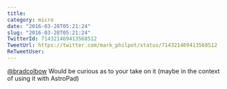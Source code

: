 ```yaml
---
title: 
category: micro
date: "2016-03-28T05:21:24"
slug: "2016-03-28T05:21:24"
TwitterId: 714321469413568512
TweetUrl: https://twitter.com/mark_philpot/status/714321469413568512
ReTweetUser: 
---
```


[@bradcolbow](https://twitter.com/bradcolbow) Would be curious as to your take on it (maybe in the context of using it with AstroPad)